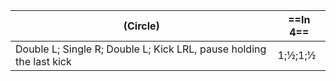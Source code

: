 |(Circle) |==In 4==|
|----|-----|
|Double L; Single R; Double L; Kick LRL, pause holding the last kick |1;½;1;½|
